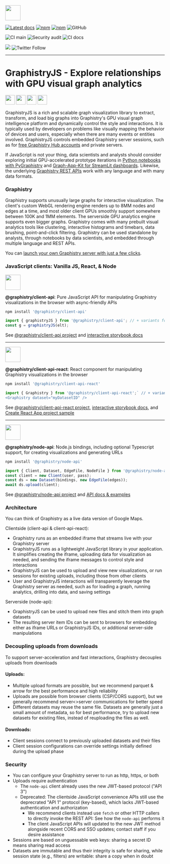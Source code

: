 <img height=48 src="https://hub.graphistry.com/static/assets/images/logo/banner_transparent_colored.png">

[![Latest docs](https://img.shields.io/badge/docs-latest-brightgreen)](https://graphistry.github.io/graphistry-js/)
[![npm](https://img.shields.io/npm/v/@graphistry/client-api?label=%40graphistry%2Fclient-api&logo=npm)](https://www.npmjs.com/package/@graphistry/client-api)
[![npm](https://img.shields.io/npm/v/@graphistry/client-api?label=%40graphistry%2Fclient-api-react&logo=npm)](https://www.npmjs.com/package/@graphistry/client-api-react)
![GitHub](https://img.shields.io/github/license/graphistry/graphistry-js)

![CI main](https://github.com/graphistry/graphistry-js/workflows/CI/badge.svg) ![Security audit](https://github.com/graphistry/graphistry-js/workflows/Audit/badge.svg) ![CI docs](https://github.com/graphistry/graphistry-js/workflows/Storybook/badge.svg)

[<img src="https://img.shields.io/badge/slack-Graphistry%20chat-yellow.svg?logo=slack">](https://join.slack.com/t/graphistry-community/shared_invite/zt-53ik36w2-fpP0Ibjbk7IJuVFIRSnr6g) 
![Twitter Follow](https://img.shields.io/twitter/follow/graphistry)

---

# GraphistryJS - Explore relationships with GPU visual graph analytics

<img height=30 src="http://3con14.biz/code/_data/js/intro/js-logo.png"> <img height=30 src="https://raw.githubusercontent.com/remojansen/logo.ts/master/ts.jpg"> <img height=30 src="https://raw.githubusercontent.com/jalbertsr/logo-badge-images/master/img/react_logo.png"> <img height=30 src="https://raw.githubusercontent.com/caiogondim/javascript-server-side-logos/master/node.js/standard/454x128.png">


GraphistryJS is a rich and scalable graph visualization library to extract, transform, and load big graphs into Graphistry's GPU visual graph intelligence platform and dynamically control the style and interactions. It is typically used by developers on problems like visually mapping the behavior of devices and users, especially when there are many events or entities involved.  GraphistryJS controls embedded Graphistry server sessions, such as for [free Graphistry Hub accounts](https://www.graphistry.com/get-started) and private servers.

If JavaScript is not your thing, data scientists and analysts should consider exploring initial GPU-accelerated prototype iterations in [Python notebooks with PyGraphistry](https://github.com/graphistry/pygraphistry) and [Graph-App-Kit for StreamLit dashboards](https://github.com/graphistry/graph-app-kit). Likewise, the underlying [Graphistry REST APIs](https://hub.graphistry.com/docs/api/) work with any language and with many data formats.

### Graphistry
Graphistry supports unusually large graphs for interactive visualization. The client's custom WebGL rendering engine renders up to 8MM nodes and edges at a time, and most older client GPUs smoothly support somewhere between 100K and 1MM elements. The serverside GPU analytics engine supports even bigger graphs. Graphistry comes with many prebuilt visual analytics tools like clustering, interactive histograms and timebars, data brushing, point-and-click filtering.  Graphistry can be used standalone by analysts, through notebooks by data scientists, and embedded through multiple language and REST APIs.

You can [launch your own Graphistry server with just a few clicks](https://www.graphistry.com/get-started).

### JavaScript clients: Vanilla JS, React, & Node

<img height=48 src="http://3con14.biz/code/_data/js/intro/js-logo.png"/>

**@graphistry/client-api**: Pure JavaScript API for manipulating Graphistry visualizations in the browser with async-friendly APIs

```bash
npm install '@graphistry/client-api'
```

```javascript
import { graphistryJS } from '@graphistry/client-api'; // + variants for different bundling formats
const g = graphistryJS(elt);
```

See [@graphistry/client-api project](projects/client-api/README.md) and [interactive storybook docs](https://graphistry.github.io/graphistry-js/?path=/story/graphistry-vanilla-js)


---
<img height=48 src="https://raw.githubusercontent.com/jalbertsr/logo-badge-images/master/img/react_logo.png"/>

**@graphistry/client-api-react**: React component for manipulating Graphistry visualizations in the browser

```bash
npm install '@graphistry/client-api-react'
```

```javascript
import { Graphistry } from '@graphistry/client-api-react';` // + variants for different bundling formats
<Graphistry dataset="myDatasetID" />
```

See [@graphistry/client-api-react project](projects/client-api-react/README.md), [interactive storybook docs](https://graphistry.github.io/graphistry-js/), and [Create React App project sample](projects/cra-test/README.md)


---
<img height=48 src="https://raw.githubusercontent.com/caiogondim/javascript-server-side-logos/master/node.js/standard/454x128.png" />

**@graphistry/node-api**: Node.js bindings, including optional Typescript support, for creating visualizations and generating URLs

```bash
npm install '@graphistry/node-api'
```

```javascript
import { Client, Dataset, EdgeFile, NodeFile } from '@graphistry/node-api'
const client = new Client(user, pass);
const ds = new Dataset(bindings, new EdgeFile(edges));
await ds.upload(client);
```

See [@graphistry/node-api project](projects/node-api/README.md) and [API docs & examples](https://graphistry.github.io/graphistry-js/node-tsdocs/)

### Architecture

You can think of Graphistry as a live data version of Google Maps.

Clientside (client-api & client-api-react):

* Graphistry runs as an embedded iframe that streams live with your Graphistry server
* GraphistryJS runs as a lightweight JavaScript library in your application. It simplifies creating the iframe, uploading data for visualization as needed, and sending the iframe messages to control style and interactions
* GraphistryJS can be used to upload and view new visualizations, or run sessions for existing uploads, including those from other clients
* User and GraphistryJS interactions will transparently leverage the Graphistry server as needed, such as for loading a graph, running analytics, drilling into data, and saving settings

Serverside (node-api):

* GraphistryJS can be used to upload new files and stitch them into graph datasets
* The resulting server item IDs can be sent to browsers for embedding either as iframe URLs or GraphistryJS IDs, or additional server-side manipulations

### Decoupling uploads from downloads

To support server-acceleration and fast interactions, Graphistry decouples uploads from downloads

#### Uploads:

* Multiple upload formats are possible, but we recommend parquet & arrow for the best performance and high reliability
* Uploads are possible from browser clients (CSP/CORS support), but we generally recommend server<>server communications for better speed
* Different datasets may reuse the same file. Datasets are generally just a small amount of metadata, so for best performance, try to upload new datasets for existing files, instead of reuploading the files as well.

#### Downloads:

* Client sessions connect to previously uploaded datasets and their files
* Client session configurations can override settings initially defined during the upload phase

### Security

* You can configure your Graphistry server to run as http, https, or both
* Uploads require authentication
  * The `node-api` client already uses the new JWT-based protocol ("API 3")
  * Deprecated: The clientside JavaScript convenience APIs still use the deprecrated "API 1" protocol (key-based), which lacks JWT-based authentication and authorization
    * We recommend clients instead use `fetch` or other HTTP callers to directly invoke the REST API: See how the `node-api` performs it
    * The client JavaScript APIs will updated to the new JWT method alongside recent CORS and SSO updates; contact staff if you desire assistance
* Sessions are based on unguessable web keys: sharing a secret ID means sharing read access
* Datasets are immutable and thus their integrity is safe for sharing, while session state (e.g., filters) are writable: share a copy when in doubt
